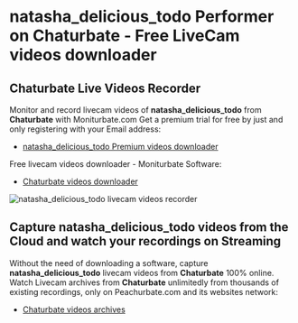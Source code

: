 # natasha_delicious_todo Performer on Chaturbate - Free LiveCam videos downloader

## Chaturbate Live Videos Recorder

Monitor and record livecam videos of **natasha_delicious_todo** from **Chaturbate** with Moniturbate.com
Get a premium trial for free by just and only registering with your Email address:
* [natasha_delicious_todo Premium videos downloader](https://moniturbate.com/request-demo-licence-key.html)

Free livecam videos downloader - Moniturbate Software:
* [Chaturbate videos downloader](https://moniturbate.com/moniturbate-download-software.html)

![natasha_delicious_todo livecam videos recorder](https://peachurnet.com/templates/moniturbate-software.png)


## Capture natasha_delicious_todo videos from the Cloud and watch your recordings on Streaming

Without the need of downloading a software, capture **natasha_delicious_todo** livecam videos from **Chaturbate** 100% online.
Watch Livecam archives from **Chaturbate** unlimitedly from thousands of existing recordings, only on Peachurbate.com and its websites network:
* [Chaturbate videos archives](https://peachurnet.com/)
